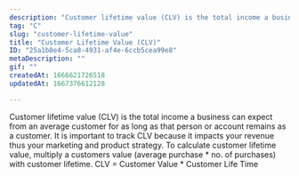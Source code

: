 ```yaml
---
description: "Customer lifetime value (CLV) is the total income a business can expect from an average customer for as long as that person or account remains as a customer.  It is important to track CLV because it impacts your revenue thus your marketing and product strategy. To calculate customer lifetime value, multiply a customers value (average purchase * no. of purchases) with customer lifetime. CLV = Customer Value * Customer Life Time"
tag: "C"
slug: "customer-lifetime-value"
title: "Customer Lifetime Value (CLV)"
ID: "25a1b8e4-5ca8-4931-af4e-6ccb5cea99e8"
metaDescription: ""
gif: ""
createdAt: 1666621726518
updatedAt: 1667376612128

---
```

Customer lifetime value (CLV) is the total income a business can expect from an average customer for as long as that person or account remains as a customer.  It is important to track CLV because it impacts your revenue thus your marketing and product strategy. To calculate customer lifetime value, multiply a customers value (average purchase * no. of purchases) with customer lifetime. CLV = Customer Value * Customer Life Time